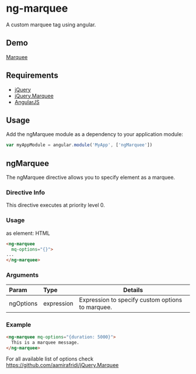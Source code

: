 # ng-marquee
A custom marquee tag using angular.

## Demo
[Marquee](http://htmlpreview.github.io/?https://github.com/dimpu/ng-marquee/blob/master/example/index.html)  

## Requirements
* [jQuery](http://jquery.com/)
* [jQuery.Marquee](https://github.com/aamirafridi/jQuery.Marquee)  
* [AngularJS](https://angularjs.org/)  

## Usage
Add the ngMarquee module as a dependency to your application module:
```JavaScript
var myAppModule = angular.module('MyApp', ['ngMarquee'])
```

## ngMarquee
The ngMarquee directive allows you to specify element as a marquee.

### Directive Info
This directive executes at priority level 0.

### Usage
as element:
HTML
```HTML
<ng-marquee
  mq-options="{}">
...
</ng-marquee>
```
### Arguments
| Param | Type | Details |
|:-----|:-------|-------|
|ngOptions   |expression     |Expression to specify custom options to marquee.    |

### Example
```HTML
<ng-marquee mq-options="{duration: 5000}">
  This is a marquee message.
</ng-marquee>
```
For all available list of options check https://github.com/aamirafridi/jQuery.Marquee
